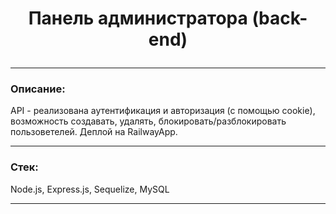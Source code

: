# <p align="center">Панель администратора (back-end)</p>

---

### Описание:

API - реализована аутентификация и авторизация (с помощью cookie), возможность создавать, удалять, блокировать/разблокировать пользоветелей.
Деплой на RailwayApp.

---

### Стек:

Node.js, Express.js, Sequelize, MySQL

---
